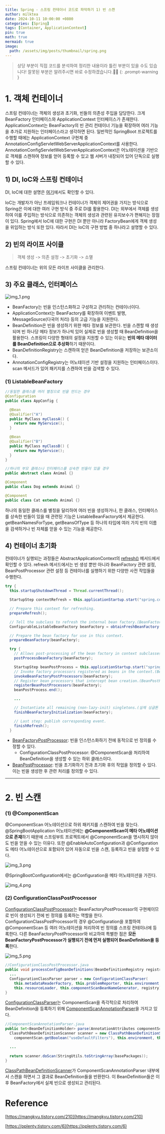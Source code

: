```yaml
---
title: Spring - 스프링 컨테이너 코드로 파악하기 1) 빈 스캔
author: milktea
date: 2024-10-11 10:00:00 +0800
categories: [Spring]
tags: [Container, ApplicationContext]
pin: true
math: true
mermaid: true
image:
  path: /assets/img/posts/thumbnail/spring.png
---
```


> 상당 부분이 직접 코드를 분석하여 정리한 내용이라 틀린 부분이 있을 수도 있습니다! 잘못된 부분은 알려주시면 바로 수정하겠습니다.🙇‍♂️
{: .prompt-warning }

# 1. 객체 컨테이너

스프링 컨테이너는 객체의 생성과 초기화, 빈들의 의존성 주입을 담당한다.
크게 BeanFactory 인터페이스와 ApplicationContext 인터페이스가 존재한다.
ApplicationContext는 BeanFactory의 빈 관리 컨테이너 기능을 확장하여 여러 기능을 추가로 지원하는 인터페이스라고 생각하면 된다.
일반적인 SpringBoot 프로젝트를 수행할 때에는 ApplicationContext 구현체 중 AnnotationConfigServletWebServerApplicationContext를 사용한다.
AnnotationConfigServletWebServerApplicationContext은 어노테이션을 기반으로 객체를 스캔하여 정보를 얻어 등록할 수 있고 웹 서버가 내장되어 있어 단독으로 실행할 수 있다.

## 1) DI, IoC와 스프링 컨테이너

DI, IoC에 대한 설명은 [여기](https://milktea24.github.io/posts/spring-intro/#iocinversion-of-container--didependency-injection)에서도 확인할 수 있다.

IoC는 개발자가 아닌 프레임워크나 컨테이너가 객체의 제어권을 가지는 방식으로 Spring은 이에 대한 여러 구현 방식 중 주로 DI를 활용한다. DI는 외부에서 객체를 생성하여 이를 주입하는 방식으로 의존하는 객체의 생성과 관련된 유지보수가 편해지는 장점이 있다.
Spring에서 IoC에 대한 구현은 DI 뿐만 아니라 FactoryBean에게 객체 생성을 위임하는 방식 또한 있다.
따라서 DI는 IoC의 구현 방법 중 하나라고 설명할 수 있다.


## 2) 빈의 라이프 사이클

> 객체 생성 -> 의존 설정 -> 초기화 -> 소멸

스프링 컨테이너는 위의 모든 라이프 사이클을 관리한다.

## 3) 주요 클래스, 인터페이스

![img_1.png](/assets/img/posts/my-springboot/spring-container-1/img_1.png)

- BeanFactory는 빈을 인스턴스화하고 구성하고 관리하는 컨테이너이다.
- ApplicationContext는 BeanFactory를 확장하여 이벤트 발행, MessageSource(다국어 처리) 등의 고급 기능을 지원한다.
- BeanDefinition은 빈을 생성하기 위한 메타 정보를 보관한다. 빈을 스캔할 때 생성되며 빈 하나당 메타 정보가 하나씩 있어 실제로 빈을 생성할 때 BeanDefinition을 활용한다. 스프링이 다양한 형태의 설정을 지원할 수 있는 이유는 **빈의 메타 데이터를 BeanDefinition으로 추상화**하기 때문이다.
- BeanDefinitionRegistry는 스캔하여 얻은 BeanDefinition을 저장하는 보관소이다.
- AnnotationConfigRegistry는 어노테이션 기반 설정을 지원하는 인터페이스이다. scan 메서드가 있어 패키지를 스캔하여 빈을 검색할 수 있다.

### (1) ListableBeanFactory

```java
//동일한 클래스를 여러 별칭으로 빈을 만드는 경우
@Configuration
public class AppConfig {

  @Bean
  @Qualifier("A")
  public MyClass myClassA() {
    return new MyService();
  }

  @Bean
  @Qualifier("B")
  public MyClass myClassB() {
    return new MyService();
  }
}

//하나의 부모 클래스나 인터페이스를 상속한 빈들이 있을 경우
public abstract class Animal {}

@Component
public class Dog extends Animal {}

@Component
public class Cat extends Animal {}
```

하나의 동일한 클래스를 별칭을 달리하여 여러 빈을 생성하거나, 한 클래스, 인터페이스를 상속한 빈들이 있을 때 관련된 기능은 ListableBeanFactory에서 제공한다.
getBeanNamesForType, getBeansOfType 등 하나의 타입에 여러 가지 빈의 이름을 검색하거나 빈 자체를 얻을 수 있는 기능을 제공한다.


## 4) 컨테이너 초기화

컨테이너가 실행되는 과정들은 AbstractApplicationContext의 [refresh()](https://github.com/spring-projects/spring-framework/blob/0f25c75b9e4a1c2f3385044bcf0183241be30c76/spring-context/src/main/java/org/springframework/context/support/AbstractApplicationContext.java#L587) 메서드에서 확인할 수 있다.
refresh 메서드에서는 빈 생성 뿐만 아니라 BeanFactory 관련 설정, BeanPostProcessor 관련 설정 등 컨테이너를 실행하기 위한 다양한 사전 작업들을 수행한다.

```java
try {
  this.startupShutdownThread = Thread.currentThread();

  StartupStep contextRefresh = this.applicationStartup.start("spring.context.refresh");

  // Prepare this context for refreshing.
  prepareRefresh();

  // Tell the subclass to refresh the internal bean factory.(BeanFactory 재설정)
  ConfigurableListableBeanFactory beanFactory = obtainFreshBeanFactory();

  // Prepare the bean factory for use in this context.
  prepareBeanFactory(beanFactory);

  try {
    // Allows post-processing of the bean factory in context subclasses.
    postProcessBeanFactory(beanFactory);

    StartupStep beanPostProcess = this.applicationStartup.start("spring.context.beans.post-process");
    // Invoke factory processors registered as beans in the context.(BeanFactoryPostProcessor 실행)
    invokeBeanFactoryPostProcessors(beanFactory);
    // Register bean processors that intercept bean creation.(BeanPostProcessor 등록)
    registerBeanPostProcessors(beanFactory);
    beanPostProcess.end();

    ...

    // Instantiate all remaining (non-lazy-init) singletons.(실제 싱글톤 빈 생성)
    finishBeanFactoryInitialization(beanFactory);

    // Last step: publish corresponding event.
    finishRefresh();
  }
```

- [BeanFactoryPostProcessor](https://docs.spring.io/spring-framework/docs/current/javadoc-api/org/springframework/beans/factory/config/BeanPostProcessor.html): 빈을 인스턴스화하기 전에 동적으로 빈 정의를 수정할 수 있다.
  - ConfigurationClassPostProcessor: @ComponentScan을 처리하여 BeanDefinition을 생성할 수 있는 하위 클래스이다.
- [BeanPostProcessor](https://docs.spring.io/spring-framework/docs/current/javadoc-api/org/springframework/beans/factory/config/BeanPostProcessor.html): 빈을 초기화하기 전과 초기화 후의 작업을 정의할 수 있다. 이는 빈을 생성한 후 관련 처리를 정의할 수 있다.


---

# 2. 빈 스캔

### (1) @ComponentScan
@ComponentScan 어노테이션으로 하위 패키지를 스캔하여 빈을 찾는다.
@SpringBootApplication 어노테이션에는 **@ComponentScan이 메타 어노테이션으로 존재**하기 때문에 스프링부트 프로젝트에서 @ComponentScan을 명시하지 않아도 빈을 얻을 수 있는 이유다.
또한 @EnableAutoConfiguration과 @Configuration도 메타 어노테이션으로 포함되어 있어 자동으로 빈을 스캔, 등록하고 빈을 설정할 수 있다.

![img_3.png](/assets/img/posts/my-springboot/spring-container-1/img_3.png)

@SpringBootConfiguration에서는 @Configuration을 메타 어노테이션을 가진다.

![img_4.png](/assets/img/posts/my-springboot/spring-container-1/img_4.png)

### (2) ConfigurationClassPostProcessor

[ConfigurationClassPostProcessor](https://docs.spring.io/spring-framework/docs/current/javadoc-api/org/springframework/context/annotation/ConfigurationClassPostProcessor.html)는 BeanFactoryPostProcessor의 구현체이므로 빈이 생성되기 전에 빈 정의를 등록하는 역할을 한다.
ConfigurationClassPostProcessor의 경우 @Configuration을 포함하여 @ComponentScan 등 여러 어노테이션을 처리하여 빈 정의를 스프링 컨테이너에 등록한다. 다른 BeanFactoryPostProcessor와 비교하여 특별한 점은 **모든 BeanFactoryPostProcessor가 실행되기 전에 먼저 실행되어 BeanDefinition을 등록**한다.

![img_5.png](/assets/img/posts/my-springboot/spring-container-1/img_5.png)

```java
//ConfigurationClassPostProcessor.java
public void processConfigBeanDefinitions(BeanDefinitionRegistry registry) {
  ...
  ConfigurationClassParser parser = new ConfigurationClassParser(
    this.metadataReaderFactory, this.problemReporter, this.environment,
    this.resourceLoader, this.componentScanBeanNameGenerator, registry);
}

```
[ConfigurationClassParser](https://docs.spring.io/spring-framework/docs/4.0.0.M1_to_4.2.0.M2/Spring%20Framework%204.2.0.M2/org/springframework/context/annotation/ConfigurationClassParser.html)는 ComponentScan을 즉각적으로 처리하여 BeanDefinition을 등록하기 위해 [ComponentScanAnnotationParser](https://docs.spring.io/spring-framework/docs/3.2.0.M1_to_3.2.0.M2/Spring%20Framework%203.2.0.M1/org/springframework/context/annotation/ComponentScanAnnotationParser.html)을 가지고 있다.

```java
//ComponentScanAnnotationParser.java
public Set<BeanDefinitionHolder> parse(AnnotationAttributes componentScan, String declaringClass) {
  ClassPathBeanDefinitionScanner scanner = new ClassPathBeanDefinitionScanner(this.registry,
    componentScan.getBoolean("useDefaultFilters"), this.environment, this.resourceLoader);

  ...
 
  return scanner.doScan(StringUtils.toStringArray(basePackages));
}
```

[ClassPathBeanDefinitionScanner](https://docs.spring.io/spring-framework/docs/current/javadoc-api/org/springframework/context/annotation/ClassPathBeanDefinitionScanner.html)가 ComponentScanAnnotationParser 내부에서 스캔을 하면서 그 결과로 BeanDefinition들을 반환한다.
이 BeanDefinition들은 이후 BeanFactory에서 실제 빈으로 생성되고 관리된다.



# Reference

[https://mangkyu.tistory.com/210](https://mangkyu.tistory.com/210)

[https://pplenty.tistory.com/6](https://pplenty.tistory.com/6)
